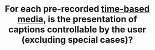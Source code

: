 ---
title: For each pre-recorded [time-based media](#time-based-media-audio-video-and-synchronised), is the presentation of captions controllable by the user (excluding special cases)?
---